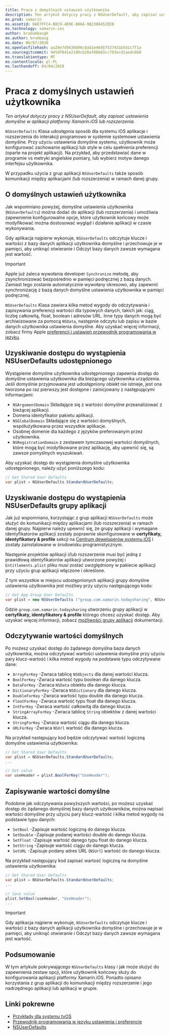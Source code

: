 ```yaml
---
title: Praca z domyślnych ustawień użytkownika
description: Ten artykuł dotyczy pracy z NSUserDefault, aby zapisać ustawienia domyślne w Xamarin iOS aplikacji lub rozszerzenia.
ms.prod: xamarin
ms.assetid: DAE7FFC4-B8C9-4D9E-886A-9B2388452EEB
ms.technology: xamarin-ios
author: bradumbaugh
ms.author: brumbaug
ms.date: 06/07/2016
ms.openlocfilehash: aa28e7d5636b06c8ab1e46457537431b5d1c7f1a
ms.sourcegitcommit: 945df041e2180cb20af08b83cc703ecd1aedc6b0
ms.translationtype: MT
ms.contentlocale: pl-PL
ms.lasthandoff: 04/04/2018
---
```

# <a name="working-with-user-defaults"></a>Praca z domyślnych ustawień użytkownika

_Ten artykuł dotyczy pracy z NSUserDefault, aby zapisać ustawienia domyślne w aplikacji platformy Xamarin.iOS lub rozszerzenia._


`NSUserDefaults` Klasa udostępnia sposób dla systemu iOS aplikacje i rozszerzenia do interakcji programowo w systemie systemowe ustawienia domyślne. Przy użyciu ustawienia domyślne systemu, użytkownik może konfigurować zachowanie aplikacji lub style w celu spełnienia preferencji (oparte na projekt aplikacji). Na przykład, aby przedstawiać dane w programie vs metryki angielskie pomiary, lub wybierz motyw danego interfejsu użytkownika.

W przypadku użycia z grup aplikacji `NSUserDefaults` także sposób komunikacji między aplikacjami (lub rozszerzenia) w ramach danej grupy.

<a name="About-User-Defaults" />

## <a name="about-user-defaults"></a>O domyślnych ustawień użytkownika

Jak wspomniano powyżej, domyślne ustawienia użytkownika (`NSUserDefaults`) można dodać do aplikacji (lub rozszerzenia) i umożliwia zapewnienie konfigurowalne opcje, które użytkownik końcowy może modyfikować można dostosować wygląd i działanie aplikacji w czasie wykonywania.

Gdy aplikacja najpierw wykonuje, `NSUserDefaults` odczytuje klucze i wartości z bazy danych aplikacji użytkownika domyślne i przechowuje je w pamięci, aby uniknąć otwieranie i Odczyt bazy danych zawsze wymagana jest wartość. 

> [!IMPORTANT]
> Apple już zaleca wywołania developer `Synchronize` metodę, aby zsynchronizować bezpośrednio w pamięci podręcznej z bazą danych. Zamiast tego zostanie automatycznie wywołany okresowo, aby zapewnić synchronizację z bazą danych domyślne ustawienia użytkownika w pamięci podręcznej.

`NSUserDefaults` Klasa zawiera kilka metod wygody do odczytywania i zapisywania preferencji wartości dla typowych danych, takich jak: ciąg, liczbę całkowitą, float, boolean i adresów URL. Inne typy danych mogą być archiwizowane za pomocą `NSData`, następnie odczytu lub zapisu w bazie danych użytkownika ustawienia domyślne. Aby uzyskać więcej informacji, zobacz firmy Apple [preferencji i ustawień przewodnik programowania w języku](https://developer.apple.com/library/mac/documentation/Cocoa/Conceptual/UserDefaults/Introduction/Introduction.html#//apple_ref/doc/uid/10000059i).

<a name="Accessing-the-Shared-NSUserDefaults-Instance" />

## <a name="accessing-the-shared-nsuserdefaults-instance"></a>Uzyskiwanie dostępu do wystąpienia NSUserDefaults udostępnionego 

Wystąpienie domyślne użytkownika udostępnionego zapewnia dostęp do domyślne ustawienia użytkownika dla bieżącego użytkownika urządzenia. Jeśli domyślnie przyjmowana jest udostępniony obiekt nie istnieje, jest ona tworzona po raz pierwszy jest dostępne i zainicjowany z następującymi informacjami:

- `NSArgumentDomain` Składające się z wartości domyślne przeanalizować z bieżącej aplikacji.
- Domena identyfikator pakietu aplikacji.
- `NSGlobalDomain` Składające się z wartości domyślnych, współużytkowana przez wszystkie aplikacje.
- Osobnej domenie dla każdego z języków preferowanym przez użytkownika.
- `NSRegistrationDomain` z zestawem tymczasowej wartości domyślnych, które mogą być modyfikowane przez aplikację, aby upewnić się, są zawsze pomyślnych wyszukiwań.

Aby uzyskać dostęp do wystąpienia domyślne użytkownika udostępnionego, należy użyć poniższego kodu:

```csharp
// Get Shared User Defaults
var plist = NSUserDefaults.StandardUserDefaults;
```

<a name="Accessing-an-App-Group-NSUserDefaults-Instance" />

## <a name="accessing-an-app-group-nsuserdefaults-instance"></a>Uzyskiwanie dostępu do wystąpienia NSUserDefaults grupy aplikacji

Jak już wspomniano, korzystając z grup aplikacji `NSUserDefaults` może służyć do komunikacji między aplikacjami (lub rozszerzenia) w ramach danej grupy. Najpierw należy upewnić się, że grupy aplikacji i wymagane identyfikatorów aplikacji zostały poprawnie skonfigurowane w **certyfikaty, identyfikatory & profile** sekcji na [Centrum deweloperów systemu iOS](https://developer.apple.com/devcenter/ios/) i zostały zainstalowane w środowisku programistycznym.

Następnie projektów aplikacji i/lub rozszerzenie musi być jedną z prawidłową identyfikatorów aplikacji utworzone powyżej i `Entitlements.plist` pliku musi zostać uwzględniony w pakiecie aplikacji przy użyciu grup aplikacji włączone i określone.

Z tym wszystkie w miejscu udostępnionych aplikacji grupy domyślne ustawienia użytkownika jest możliwy przy użyciu następującego kodu:

```csharp
// Get App Group User Defaults
var plist = new NSUserDefaults ("group.com.xamarin.todaysharing", NSUserDefaultsType.SuiteName);
```

Gdzie `group.com.xamarin.todaysharing` utworzeniu grupy aplikacji w **certyfikaty, identyfikatory & profile** którego chcesz uzyskać dostęp. Aby uzyskać więcej informacji, zobacz [możliwości grupy aplikacji](~/ios/deploy-test/provisioning/capabilities/app-groups-capabilities.md) dokumentacji.

<a name="Reading-Default-Values" />

## <a name="reading-default-values"></a>Odczytywanie wartości domyślnych

Po możesz uzyskać dostęp do żądanego domyślna baza danych użytkownika, można odczytywać wartości ustawienia domyślne przy użyciu pary klucz-wartość i kilka metod wygody na podstawie typu odczytywane dane:

- `ArrayForKey` -Zwraca tablicę `NSObjects` dla danej wartości klucza.
- `BoolForKey` -Zwraca wartość typu boolean dla danego klucza.
- `DataForKey` -Zwraca `NSData` obiektu dla danego klucza.
- `DictionaryForKey` -Zwraca `NSDictionary` dla danego klucza.
- `DoubleForKey` -Zwraca wartość typu double dla danego klucza.
- `FloatForKey` -Zwraca wartość typu float dla danego klucza.
- `IntForKey` -Zwraca wartość całkowitą dla danego klucza.
- `StringArrayForKey` -Zwraca tablicę `String` obiektów z danej wartości klucza.
- `StringForKey` -Zwraca wartość ciągu dla danego klucza.
- `URLForKey` -Zwraca `NSUrl` wartość dla danego klucza.

Na przykład następujący kod będzie odczytywać wartość logiczną domyślne ustawienia użytkownika:

```csharp
// Get Shared User Defaults
var plist = NSUserDefaults.StandardUserDefaults;
...

// Get value
var useHeader = plist.BoolForKey("UseHeader");

```

<a name="Writing-Default-Values" />

## <a name="writing-default-values"></a>Zapisywanie wartości domyślne

Podobnie jak odczytywania powyższych wartości, po możesz uzyskać dostęp do żądanego domyślnej bazy danych użytkowników, można napisać wartości domyślne przy użyciu pary klucz-wartość i kilka metod wygody na podstawie typu danych:

- `SetBool` -Zapisuje wartość logiczną do danego klucza.
- `SetDouble` -Zapisuje podanej wartości double do danego klucza.
- `SetFloat` -Zapisuje wartość danego typu float do danego klucza.
- `SetString` -Zapisuje wartość ciągu do danego klucza.
- `SetURL` -Zapisuje podany adres URL (`NSUrl`) wartość do danego klucza.

Na przykład następujący kod zapisać wartość logiczną na domyślne ustawienia użytkownika:

```csharp
// Get Shared User Defaults
var plist = NSUserDefaults.StandardUserDefaults;
...

// Save value
plist.SetBool(useHeader, "UseHeader");
...

```

> [!IMPORTANT]
> Gdy aplikacja najpierw wykonuje, `NSUserDefaults` odczytuje klucze i wartości z bazy danych aplikacji użytkownika domyślne i przechowuje je w pamięci, aby uniknąć otwieranie i Odczyt bazy danych zawsze wymagana jest wartość.



<a name="Summary" />

## <a name="summary"></a>Podsumowanie

W tym artykule pokrywającego `NSUserDefaults` klasy i jak może służyć do zapewnienia zestaw opcji, które użytkownik końcowy służy do konfigurowania aplikacji platformy Xamarin.iOS. Ponadto opisano korzystania z grup aplikacji do komunikacji między rozszerzenie i jego nadrzędnego aplikacji lub aplikacji w grupie.


## <a name="related-links"></a>Linki pokrewne

- [Przykłady dla systemu tvOS](https://developer.xamarin.com/samples/tvos/all/)
- [Przewodnik programowania w języku ustawienia i preferencje](https://developer.apple.com/library/mac/documentation/Cocoa/Conceptual/UserDefaults/Introduction/Introduction.html#//apple_ref/doc/uid/10000059i)
- [NSUserDefaults](https://developer.apple.com/library/mac/documentation/Cocoa/Reference/Foundation/Classes/NSUserDefaults_Class/#//apple_ref/doc/constant_group/NSUserDefaults_Domains)
